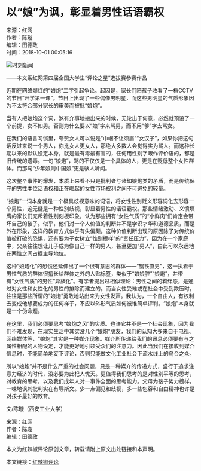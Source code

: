 # 以“娘”为讽，彰显着男性话语霸权

来源：红网  
作者：陈璇  
编辑：田德政  
时间：2018-10-01 00:05:16  

![时刻新闻](//j.rednet.cn/images/qr-shike1.png)  

——本文系红网第四届全国大学生“评论之星”选拔赛参赛作品

近期在网络爆红的“娘炮”二字引起争论。起因是，家长们陪孩子收看了一档CCTV的节目“开学第一课”。节目上出现了一些偶像男明星，而这些男明星的气质形象因为不太符合部分家长的审美而被批“娘炮”。

当有人把娘炮这个词，煞有介事地搬出来的时候，无论出于何意，必然就预设了一个前提，女不如男。否则为什么要以“娘”字来骂男，而不用“爹”字去骂女。

在我们的语言习惯里，夸赞女人可以说是“巾帼不让须眉”“女汉子”，如果你把这句话反过来说一个男人，你比女人更女人，那绝大多数人会觉得实为骂人。而这种长期以来的默认设定本身，就是最有毒最有害的，任何用性别字眼作评价语的，都是旧传统的遗毒。一句“娘炮”，骂的不仅仅是一个具体的人，更是在贬低整个女性群体。而那句“少年娘则中国娘”更是骇人听闻。

这次整个事件的爆发，本质上来看不只是批判者与诸如娘炮类的矛盾，而是传统保守的男性本位话语权和正在崛起的女性市场权利之间不可避免的较量。

“娘炮”一词本身就是一个极具歧视意味的词语，将女性性别贬义形容词化去形容一个男性，这无疑是一种性别歧视，彰显着男性的话语霸权。那些情绪激动、义愤填膺的家长们充斥着性别刻板印象，认为那些拥有“女性气质”的“小鲜肉”们肯定会带坏自己的孩子。似乎，他们对一个人价值的判断并不是学识才华和道德品质，而是外在形象，这样的教育方式似乎有失偏颇。这种价值判断出现的原因除了对传统价值被打破的恐惧，还有要为子女树立“性别榜样”的“责任压力”，因为在一个家庭中，父亲往往想让儿子成为像自己一样的男人，甚至更加“男人”，由此可以永远地在两性之间占据主导地位。

这种“娘炮化”的恐慌还延伸出了一个很有意思的群体——“钢铁直男”，这一执着于男性气质的群体很擅长给群体之外的人贴标签，类似于“娘娘腔”“娘炮”，并带有“女性气质”的男性“异族化”。有学者提出过相似理论：男性之间的羁绊感，是通过对女性和女性化的男性的排除而建立的。而当女性受难或在社会中受到欺压时，往往是那些所谓的“娘炮”勇敢地站出来为女性发声。我认为，一个自由人，有权利去变成他想要成为的任何样子，不应以外形气质如何被谁简单评判。“娘炮”本身就是一个伪命题。

在这里，我们必须要思考“娘炮之风”的实质。也许它并不是一个社会现象，因为我们不难发现，在现实生活中其实没几个“娘炮”朋友，我们的认知大多来自于电视、网络媒体等，“娘炮”其实是一种媒介现象。媒介所传递给我们的讯息必须要有与之属性相配的人物设定，才能更好地引领受众们的注意力。因此当我们在接收到媒介信息时，不能简单地妄下评论，否则只能做文化工业社会下流水线上的乌合之众。

所以“娘炮”并不是什么严重的社会问题，只是一种媒介的传递方式，盛行于追求注意力经济的时代，没必要为此杞人忧天。更值得我们思考的是对性别平等的思考，对教育的思考，以及我们成年人对一事件全面的思考能力。父母为孩子势力榜样，一味地讽刺批判实在有辱斯文。少一点偏见和歧视，多一些包容和自由精神也许是对孩子最好的教育。

文/陈璇（西安工业大学）

来源：红网  
作者：陈璇  
编辑：田德政  

本文为红辣椒评论原创文章，转载请附上原文出处链接和本声明。

本文链接：[红辣椒评论](https://hlj.rednet.cn/c/2018/10/01/4742174.htm)